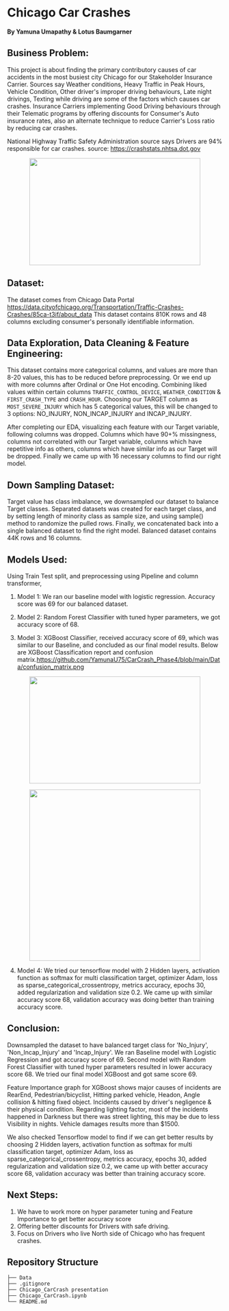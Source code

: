 # Chicago Car Crashes 

**By Yamuna Umapathy & Lotus Baumgarner**

## Business Problem:

This project is about finding the primary contributory causes of car accidents in the most busiest city Chicago for our Stakeholder Insurance Carrier. Sources say Weather conditions, Heavy Traffic in Peak Hours, Vehicle Condition, Other driver's improper driving behaviours, Late night drivings, Texting while driving are some of the factors which causes car crashes. Insurance Carriers implementing Good Driving behaviours through their Telematic programs by offering discounts for Consumer's Auto insurance rates, also an alternate technique to reduce Carrier's Loss ratio by reducing car crashes.

National Highway Traffic Safety Administration source says Drivers are 94% responsible for car crashes.
source: https://crashstats.nhtsa.dot.gov
<p align="center">
  <img src = "https://github.com/YamunaU75/CarCrash_Phase4/blob/main/Data/NH%20table.png  " width="400" height="250"
</p>

## Dataset:

The dataset comes from Chicago Data Portal https://data.cityofchicago.org/Transportation/Traffic-Crashes-Crashes/85ca-t3if/about_data 
This dataset contains 810K rows and 48 columns excluding consumer's personally identifiable information.

## Data Exploration, Data Cleaning & Feature Engineering:

This dataset contains more categorical columns, and values are more than 8-20 values, this has to be reduced before preprocessing. Or we end up
with more columns after Ordinal or One Hot encoding. Combining liked values within certain columns `TRAFFIC_CONTROL_DEVICE`, `WEATHER_CONDITION` & `FIRST_CRASH_TYPE` and `CRASH_HOUR`. Choosing our TARGET column as `MOST_SEVERE_INJURY` which has 5 categorical values, this will be changed to 3 options: NO_INJURY, NON_INCAP_INJURY and INCAP_INJURY. 

After completing our EDA, visualizing each feature with our Target variable, following columns was dropped. Columns which have 90+% missingness, columns 
not correlated with our Target variable, columns which have repetitive info as others, columns which have similar info as our Target will be dropped. Finally we came up with 16 necessary columns to find our right model.


## Down Sampling Dataset:

Target value has class imbalance, we downsampled our dataset to balance Target classes. Separated datasets was created for each target class, and by setting length of minority class as sample size, and using sample() method to randomize the pulled rows. Finally, we concatenated back into a single balanced dataset 
to find the right model. Balanced dataset contains 44K rows and 16 columns.


## Models Used:

Using Train Test split, and preprocessing using Pipeline and column transformer,

1. Model 1: We ran our baseline model with logistic regression. Accuracy score was 69 for our balanced dataset.


2. Model 2: Random Forest Classifier with tuned hyper parameters, we got accuracy score of 68.


3. Model 3: XGBoost Classifier, received accuracy score of 69, which was similar to our Baseline, and concluded as our final model results.
   Below are XGBoost Classification report and confusion matrix.https://github.com/YamunaU75/CarCrash_Phase4/blob/main/Data/confusion_matrix.png
  <p align="center">
  <img src = "https://github.com/YamunaU75/CarCrash_Phase4/blob/main/Data/XGB_CR.png  " width="400" height="250"
</p>

<p align="center">
  <img src = "https://github.com/YamunaU75/CarCrash_Phase4/blob/main/Data/confusion_matrix.png  " width="400" height="400"
</p>


4. Model 4: We tried our tensorflow model with 2 Hidden layers, activation function as softmax for multi classification target, optimizer Adam, loss as sparse_categorical_crossentropy, metrics accuracy, epochs 30, added regularization and validation size 0.2. We came up with similar accuracy score 68, validation accuracy was doing better than training accuracy score.


## Conclusion:

Downsampled the dataset to have balanced target class for 'No_Injury', 'Non_Incap_Injury' and 'Incap_Injury'. We ran Baseline model with Logistic Regression and got accuracy score of 69. Second model with Random Forest Classifier with tuned hyper parameters resulted in lower accuracy score 68. We tried our final model XGBoost and got same score 69.

Feature Importance graph for XGBoost shows major causes of incidents are RearEnd, Pedestrian/bicyclist, Hitting parked vehicle, Headon, Angle collision & hitting fixed object. Incidents caused by driver's negligence & their physical condition. Regarding lighting factor, most of the incidents happened in Darkness but there was street lighting, this may be due to less Visibility in nights. Vehicle damages results more than $1500.

We also checked Tensorflow model to find if we can get better results by choosing 2 Hidden layers, activation function as softmax for multi classification target, optimizer Adam, loss as sparse_categorical_crossentropy, metrics accuracy, epochs 30, added regularization and validation size 0.2, we came up with better accuracy score 68, validation accuracy was better than training accuracy score.

## Next Steps:

1. We have to work more on hyper parameter tuning and Feature Importance to get better accuracy score
2. Offering better discounts for Drivers with safe driving.
3. Focus on Drivers who live North side of Chicago who has frequent crashes.

## Repository Structure

```
├── Data
├── .gitignore
├── Chicago_CarCrash presentation
├── Chicago_CarCrash.ipynb
└── README.md
```